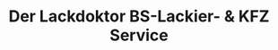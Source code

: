 ---
title: "Der Lackdoktor BS-Lackier- & KFZ Service"
url: /annaberg-buchholz/der-lackdoktor-bs-lackier-und-kfz-service/
shop: Autowerkstatt
---